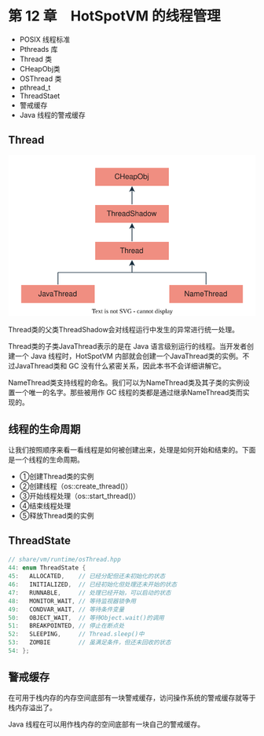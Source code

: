 # 第 12 章　HotSpotVM 的线程管理

- POSIX 线程标准
- Pthreads 库
- Thread 类
- CHeapObj类
- OSThread 类
- pthread_t
- ThreadStaet
- 警戒缓存
- Java 线程的警戒缓存


## Thread

![hotspot-thread.drawio.svg](./images/hotspot-thread.drawio.svg)

Thread类的父类ThreadShadow会对线程运行中发生的异常进行统一处理。

Thread类的子类JavaThread表示的是在 Java 语言级别运行的线程。当开发者创建一个 Java 线程时，HotSpotVM 内部就会创建一个JavaThread类的实例。不过JavaThread类和 GC 没有什么紧密关系，因此本书不会详细讲解它。

NameThread类支持线程的命名。我们可以为NameThread类及其子类的实例设置一个唯一的名字。那些被用作 GC 线程的类都是通过继承NameThread类而实现的。

## 线程的生命周期

让我们按照顺序来看一看线程是如何被创建出来，处理是如何开始和结束的。下面是一个线程的生命周期。

- ①创建Thread类的实例
- ②创建线程（os::create_thread()）
- ③开始线程处理（os::start_thread()）
- ④结束线程处理
- ⑤释放Thread类的实例

## ThreadState

```c++
// share/vm/runtime/osThread.hpp
44: enum ThreadState {
45:   ALLOCATED,    // 已经分配但还未初始化的状态
46:   INITIALIZED,  // 已经初始化但处理还未开始的状态
47:   RUNNABLE,     // 处理已经开始，可以启动的状态
48:   MONITOR_WAIT, // 等待监视器锁争用
49:   CONDVAR_WAIT, // 等待条件变量
50:   OBJECT_WAIT,  // 等待Object.wait()的调用
51:   BREAKPOINTED, // 停止在断点处
52:   SLEEPING,     // Thread.sleep()中
53:   ZOMBIE        // 虽满足条件，但还未回收的状态
54: };
```

## 警戒缓存

在可用于栈内存的内存空间底部有一块警戒缓存，访问操作系统的警戒缓存就等于栈内存溢出了。

Java 线程在可以用作栈内存的空间底部有一块自己的警戒缓存。

